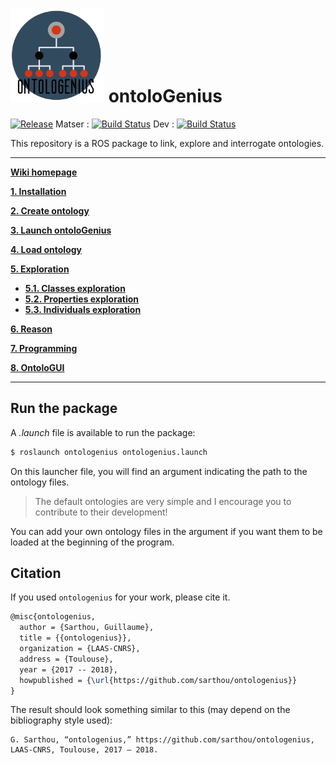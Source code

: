 # <img src="logo/ontologenius.png" width="150"> ontolo**G**enius
[![Release][Release-Image]][Release-Url]  Matser : [![Build Status](https://gitlab.com/sarthou/ontologenius/badges/master/pipeline.svg)](https://gitlab.com/sarthou/ontologenius/commits/master) Dev : [![Build Status](https://gitlab.com/sarthou/ontologenius/badges/dev/pipeline.svg)](https://gitlab.com/sarthou/ontologenius/commits/dev)


This repository is a ROS package to link, explore and interrogate ontologies.

***

[**Wiki homepage**](https://github.com/sarthou/ontologenius/wiki#-ontologenius)

[**1. Installation**](https://github.com/sarthou/ontologenius/wiki/Installation#installation)

[**2. Create ontology**](https://github.com/sarthou/ontologenius/wiki/Create-ontology)

[**3. Launch ontoloGenius**](https://github.com/sarthou/ontologenius/wiki/Launch-ontoloGenius)

[**4. Load ontology**](https://github.com/sarthou/ontologenius/wiki/Load-ontology)

[**5. Exploration**](https://github.com/sarthou/ontologenius/wiki/Exploration)
 - [**5.1. Classes exploration**](https://github.com/sarthou/ontologenius/wiki/Classes-exploration)
 - [**5.2. Properties exploration**](https://github.com/sarthou/ontologenius/wiki/Properties-exploration)
 - [**5.3. Individuals exploration**](https://github.com/sarthou/ontologenius/wiki/Individuals-exploration)

[**6. Reason**](https://github.com/sarthou/ontologenius/wiki/Reason)

[**7. Programming**](https://github.com/sarthou/ontologenius/wiki/Programming)

[**8. OntoloGUI**](https://github.com/sarthou/ontologenius/wiki/ontoloGUI)

***

## Run the package

A *.launch* file is available to run the package:
```sh
$ roslaunch ontologenius ontologenius.launch
```

On this launcher file, you will find an argument indicating the path to the ontology files.
> The default ontologies are very simple and I encourage you to contribute to their development!

You can add your own ontology files in the argument if you want them to be loaded at the beginning of the program.


## Citation

If you used `ontologenius` for your work, please cite it.

```tex
@misc{ontologenius,
  author = {Sarthou, Guillaume},
  title = {{ontologenius}},
  organization = {LAAS-CNRS},
  address = {Toulouse},
  year = {2017 -- 2018},
  howpublished = {\url{https://github.com/sarthou/ontologenius}}
}
```

The result should look something similar to this (may depend on the bibliography style used):

```
G. Sarthou, “ontologenius,” https://github.com/sarthou/ontologenius,
LAAS-CNRS, Toulouse, 2017 – 2018.
```

[Release-Url]: https://sarthou.github.io/ontologenius/
[Release-image]: http://img.shields.io/badge/release-v0.1.3-1eb0fc.svg
